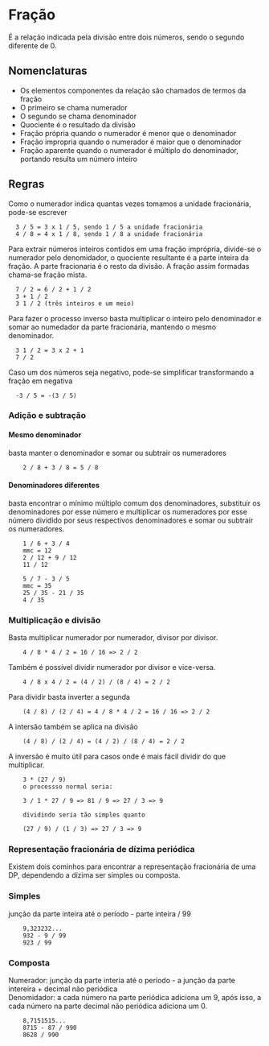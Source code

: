 # Fração 

É a relação indicada pela divisão entre dois números, sendo o segundo diferente de 0.

## Nomenclaturas
  - Os elementos componentes da relação são chamados de termos da fração
  - O primeiro se chama numerador
  - O segundo se chama denominador
  - Quociente é o resultado da divisão
  - Fração própria quando o numerador é menor que o denominador
  - Fração impropria quando o numerador é maior que o denominador
  - Fração aparente quando o numerador é múltiplo do denominador, portando resulta um número inteiro

## Regras
  Como o numerador indica quantas vezes tomamos a unidade fracionária, pode-se escrever <br>

      3 / 5 = 3 x 1 / 5, sendo 1 / 5 a unidade fracionária
      4 / 8 = 4 x 1 / 8, sendo 1 / 8 a unidade fracionária
  
  Para extrair números inteiros contidos em uma fração imprópria, divide-se o numerador pelo denomidador, o quociente resultante é a parte inteira da fração. A parte fracionaria é o resto da divisão. A fração assim formadas chama-se fração mista.<br>

      7 / 2 = 6 / 2 + 1 / 2 
      3 + 1 / 2
      3 1 / 2 (três inteiros e um meio)

  Para fazer o processo inverso basta multiplicar o inteiro pelo denominador e somar ao numedador da parte fracionária, mantendo o mesmo denominador.

      3 1 / 2 = 3 x 2 + 1
      7 / 2

  Caso um dos números seja negativo, pode-se simplificar transformando a fração em negativa
      
      -3 / 5 = -(3 / 5)

### Adição e subtração
#### Mesmo denominador
basta manter o denominador e somar ou subtrair os numeradores

        2 / 8 + 3 / 8 = 5 / 8

#### Denominadores diferentes
basta encontrar o mínimo múltiplo comum dos denominadores, substituir os denominadores por esse número e multiplicar os numeradores por esse número dividido por seus respectivos denominadores e somar ou subtrair os numeradores.

        1 / 6 + 3 / 4
        mmc = 12
        2 / 12 + 9 / 12
        11 / 12

        5 / 7 - 3 / 5
        mmc = 35
        25 / 35 - 21 / 35
        4 / 35

### Multiplicação e divisão
Basta multiplicar numerador por numerador, divisor por divisor.

        4 / 8 * 4 / 2 = 16 / 16 => 2 / 2

Também é possível dividir numerador por divisor e vice-versa.

        4 / 8 x 4 / 2 = (4 / 2) / (8 / 4) = 2 / 2


Para dividir basta inverter a segunda

        (4 / 8) / (2 / 4) = 4 / 8 * 4 / 2 = 16 / 16 => 2 / 2

A intersão também se aplica na divisão
        
        (4 / 8) / (2 / 4) = (4 / 2) / (8 / 4) = 2 / 2

A inversão é muito útil para casos onde é mais fácil dividir do que multiplicar.

        3 * (27 / 9)
        o processso normal seria:

        3 / 1 * 27 / 9 => 81 / 9 => 27 / 3 => 9

        dividindo seria tão simples quanto

        (27 / 9) / (1 / 3) => 27 / 3 => 9


### Representação fracionária de dízima periódica

Existem dois cominhos para encontrar a representação fracionária de uma DP, dependendo a dízima ser simples ou composta.

### Simples
  junção da parte inteira até o período - parte inteira / 99

        9,323232...
        932 - 9 / 99 
        923 / 99
### Composta
  Numerador: junção da parte interia até o período - a junção da parte intereira + decimal não periódica <br>
  Denomidador: a cada número na parte periódica adiciona um 9, após isso, a cada número na parte decimal não periódica adiciona um 0. 

        8,7151515... 
        8715 - 87 / 990
        8628 / 990

